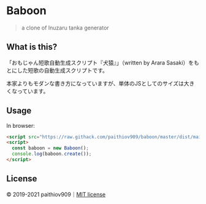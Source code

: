 # Baboon

> a clone of Inuzaru tanka generator

## What is this?

「おもじゃん短歌自動生成スクリプト『犬猿』」（written by Arara Sasaki）をもとにした短歌の自動生成スクリプトです。

本家よりもモダンな書き方になっていますが、単体のJSとしてのサイズは大きくなっています。


## Usage

In browser:

```html
<script src="https://raw.githack.com/paithiov909/baboon/master/dist/main.js"></script>
<script>
  const baboon = new Baboon();
  console.log(baboon.create());
</script>
```


## License

&copy; 2019-2021 paithiov909｜[MIT license](https://github.com/paithiov909/baboon/blob/master/LICENSE) 
